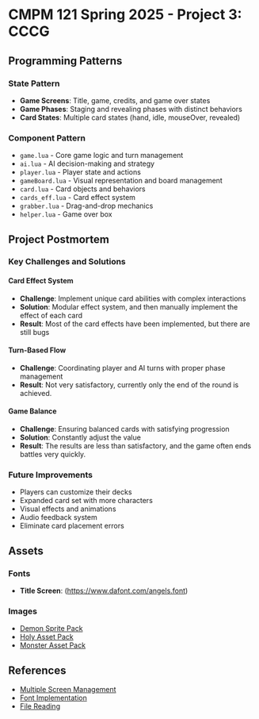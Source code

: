 # CMPM 121 Spring 2025 - Project 3: CCCG

## Programming Patterns

### State Pattern
- **Game Screens**: Title, game, credits, and game over states
- **Game Phases**: Staging and revealing phases with distinct behaviors
- **Card States**: Multiple card states (hand, idle, mouseOver, revealed)

### Component Pattern
  - `game.lua` - Core game logic and turn management
  - `ai.lua` - AI decision-making and strategy
  - `player.lua` - Player state and actions
  - `gameBoard.lua` - Visual representation and board management
  - `card.lua` - Card objects and behaviors
  - `cards_eff.lua` - Card effect system
  - `grabber.lua` - Drag-and-drop mechanics
  - `helper.lua` - Game over box

## Project Postmortem

### Key Challenges and Solutions

#### Card Effect System
- **Challenge**: Implement unique card abilities with complex interactions
- **Solution**: Modular effect system, and then manually implement the effect of each card
- **Result**: Most of the card effects have been implemented, but there are still bugs

#### Turn-Based Flow
- **Challenge**: Coordinating player and AI turns with proper phase management
- **Result**: Not very satisfactory, currently only the end of the round is achieved.

#### Game Balance
- **Challenge**: Ensuring balanced cards with satisfying progression
- **Solution**: Constantly adjust the value
- **Result**: The results are less than satisfactory, and the game often ends battles very quickly.

### Future Improvements
- Players can customize their decks
- Expanded card set with more characters
- Visual effects and animations
- Audio feedback system
- Eliminate card placement errors

## Assets

### Fonts
- **Title Screen**: (https://www.dafont.com/angels.font)

### Images
- [Demon Sprite Pack](https://deepdivegamestudio.itch.io/demon-sprite-pack)
- [Holy Asset Pack](https://deepdivegamestudio.itch.io/holyassetpack)
- [Monster Asset Pack](https://deepdivegamestudio.itch.io/monsterassetpack)

## References
- [Multiple Screen Management](https://love2d.org/forums/viewtopic.php?t=93629)
- [Font Implementation](https://love2d.org/wiki/Tutorial:Fonts_and_Text)
- [File Reading](https://stackoverflow.com/questions/11201262/how-to-read-data-from-a-file-in-lua)